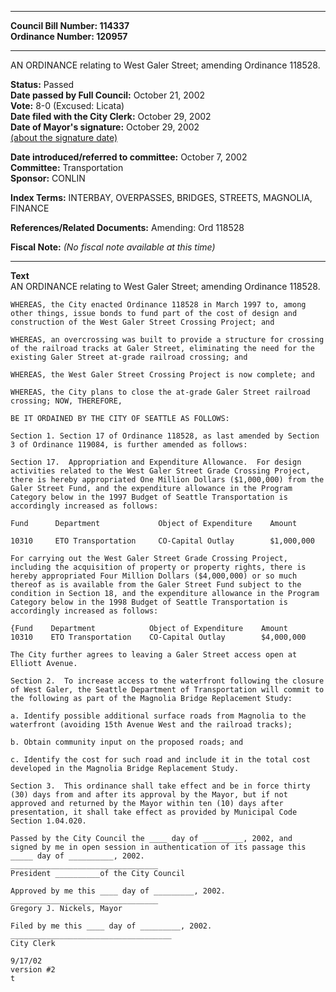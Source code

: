 * * * * *  
  
**Council Bill Number: [](#h0)[](#h2)114337**   
**Ordinance Number: 120957**  
  
* * * * *  
  
AN ORDINANCE relating to West Galer Street; amending Ordinance 118528.  
  
**Status:** Passed   
**Date passed by Full Council:** October 21, 2002   
**Vote:** 8-0 (Excused: Licata)   
**Date filed with the City Clerk:** October 29, 2002   
**Date of Mayor's signature:** October 29, 2002   
[(about the signature date)](/~public/approvaldate.htm)   
  
  
**Date introduced/referred to committee:** October 7, 2002   
**Committee:** Transportation   
**Sponsor:** CONLIN   
  
**Index Terms:** INTERBAY, OVERPASSES, BRIDGES, STREETS, MAGNOLIA, FINANCE  
  
**References/Related Documents:** Amending: Ord 118528  
  
**Fiscal Note:** *(No fiscal note available at this time)*  
  
* * * * *  
  
**Text**  
    AN ORDINANCE relating to West Galer Street; amending Ordinance 118528.  
  
    WHEREAS, the City enacted Ordinance 118528 in March 1997 to, among  
    other things, issue bonds to fund part of the cost of design and  
    construction of the West Galer Street Crossing Project; and  
  
    WHEREAS, an overcrossing was built to provide a structure for crossing  
    of the railroad tracks at Galer Street, eliminating the need for the  
    existing Galer Street at-grade railroad crossing; and  
  
    WHEREAS, the West Galer Street Crossing Project is now complete; and  
  
    WHEREAS, the City plans to close the at-grade Galer Street railroad  
    crossing; NOW, THEREFORE,  
  
    BE IT ORDAINED BY THE CITY OF SEATTLE AS FOLLOWS:  
  
    Section 1. Section 17 of Ordinance 118528, as last amended by Section  
    3 of Ordinance 119084, is further amended as follows:  
  
    Section 17.  Appropriation and Expenditure Allowance.  For design  
    activities related to the West Galer Street Grade Crossing Project,  
    there is hereby appropriated One Million Dollars ($1,000,000) from the  
    Galer Street Fund, and the expenditure allowance in the Program  
    Category below in the 1997 Budget of Seattle Transportation is  
    accordingly increased as follows:  
  
    Fund      Department             Object of Expenditure    Amount  
  
    10310     ETO Transportation     CO-Capital Outlay        $1,000,000  
  
    For carrying out the West Galer Street Grade Crossing Project,  
    including the acquisition of property or property rights, there is  
    hereby appropriated Four Million Dollars ($4,000,000) or so much  
    thereof as is available from the Galer Street Fund subject to the  
    condition in Section 18, and the expenditure allowance in the Program  
    Category below in the 1998 Budget of Seattle Transportation is  
    accordingly increased as follows:  
  
    {Fund    Department            Object of Expenditure    Amount  
    10310    ETO Transportation    CO-Capital Outlay        $4,000,000  
  
    The City further agrees to leaving a Galer Street access open at  
    Elliott Avenue.  
  
    Section 2.  To increase access to the waterfront following the closure  
    of West Galer, the Seattle Department of Transportation will commit to  
    the following as part of the Magnolia Bridge Replacement Study:  
  
    a. Identify possible additional surface roads from Magnolia to the  
    waterfront (avoiding 15th Avenue West and the railroad tracks);  
  
    b. Obtain community input on the proposed roads; and  
  
    c. Identify the cost for such road and include it in the total cost  
    developed in the Magnolia Bridge Replacement Study.  
  
    Section 3.  This ordinance shall take effect and be in force thirty  
    (30) days from and after its approval by the Mayor, but if not  
    approved and returned by the Mayor within ten (10) days after  
    presentation, it shall take effect as provided by Municipal Code  
    Section 1.04.020.  
  
    Passed by the City Council the ____ day of _________, 2002, and  
    signed by me in open session in authentication of its passage this  
    _____ day of __________, 2002.  
    _________________________________  
    President __________of the City Council  
  
    Approved by me this ____ day of _________, 2002.  
    _________________________________  
    Gregory J. Nickels, Mayor  
  
    Filed by me this ____ day of _________, 2002.  
    ____________________________________  
    City Clerk  
  
    9/17/02  
    version #2  
    t  
